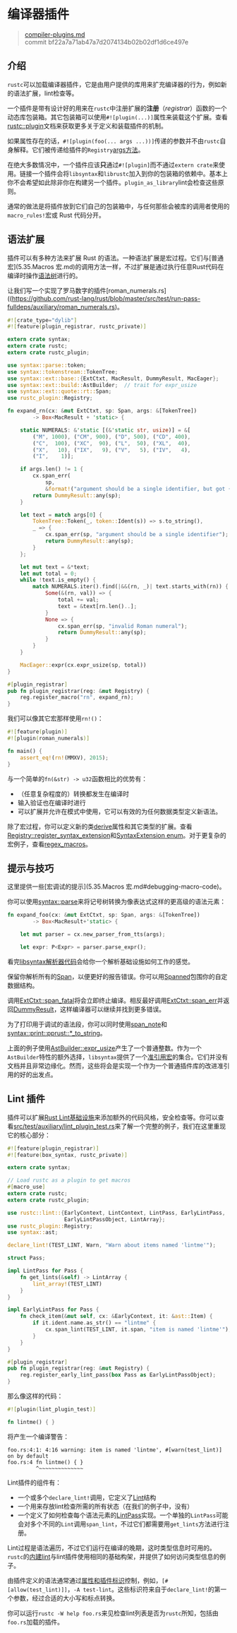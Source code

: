 # 编译器插件

> [compiler-plugins.md](https://github.com/rust-lang/rust/blob/master/src/doc/book/compiler-plugins.md)
> <br>
> commit bf22a7a71ab47a7d2074134b02b02df1d6ce497e

## 介绍

`rustc`可以加载编译器插件，它是由用户提供的库用来扩充编译器的行为，例如新的语法扩展，lint检查等。

一个插件是带有设计好的用来在`rustc`中注册扩展的**注册**（*registrar*）函数的一个动态库包装箱。其它包装箱可以使用`#![plugin(...)]`属性来装载这个扩展。查看[rustc::plugin](http://doc.rust-lang.org/rustc/plugin/)文档来获取更多关于定义和装载插件的机制。

如果属性存在的话，`#![plugin(foo(... args ...))]`传递的参数并不由`rustc`自身解释。它们被传递给插件的`Registry`[args方法](http://doc.rust-lang.org/rustc/plugin/registry/struct.Registry.html#method.args)。

在绝大多数情况中，一个插件应该**只**通过`#![plugin]`而不通过`extern crate`来使用。链接一个插件会将`libsyntax`和`librustc`加入到你的包装箱的依赖中。基本上你不会希望如此除非你在构建另一个插件。`plugin_as_library`lint会检查这些原则。

通常的做法是将插件放到它们自己的包装箱中，与任何那些会被库的调用者使用的`macro_rules!`宏或 Rust 代码分开。

## 语法扩展

插件可以有多种方法来扩展 Rust 的语法。一种语法扩展是宏过程。它们与[普通宏](5.35.Macros 宏.md)的调用方法一样，不过扩展是通过执行任意Rust代码在编译时操作[语法树](http://doc.rust-lang.org/syntax/ast/)进行的。

让我们写一个实现了罗马数字的插件[roman_numerals.rs]((https://github.com/rust-lang/rust/blob/master/src/test/run-pass-fulldeps/auxiliary/roman_numerals.rs)。

```rust
#![crate_type="dylib"]
#![feature(plugin_registrar, rustc_private)]

extern crate syntax;
extern crate rustc;
extern crate rustc_plugin;

use syntax::parse::token;
use syntax::tokenstream::TokenTree;
use syntax::ext::base::{ExtCtxt, MacResult, DummyResult, MacEager};
use syntax::ext::build::AstBuilder;  // trait for expr_usize
use syntax::ext::quote::rt::Span;
use rustc_plugin::Registry;

fn expand_rn(cx: &mut ExtCtxt, sp: Span, args: &[TokenTree])
        -> Box<MacResult + 'static> {

    static NUMERALS: &'static [(&'static str, usize)] = &[
        ("M", 1000), ("CM", 900), ("D", 500), ("CD", 400),
        ("C",  100), ("XC",  90), ("L",  50), ("XL",  40),
        ("X",   10), ("IX",   9), ("V",   5), ("IV",   4),
        ("I",    1)];

    if args.len() != 1 {
        cx.span_err(
            sp,
            &format!("argument should be a single identifier, but got {} arguments", args.len()));
        return DummyResult::any(sp);
    }

    let text = match args[0] {
        TokenTree::Token(_, token::Ident(s)) => s.to_string(),
        _ => {
            cx.span_err(sp, "argument should be a single identifier");
            return DummyResult::any(sp);
        }
    };

    let mut text = &*text;
    let mut total = 0;
    while !text.is_empty() {
        match NUMERALS.iter().find(|&&(rn, _)| text.starts_with(rn)) {
            Some(&(rn, val)) => {
                total += val;
                text = &text[rn.len()..];
            }
            None => {
                cx.span_err(sp, "invalid Roman numeral");
                return DummyResult::any(sp);
            }
        }
    }

    MacEager::expr(cx.expr_usize(sp, total))
}

#[plugin_registrar]
pub fn plugin_registrar(reg: &mut Registry) {
    reg.register_macro("rn", expand_rn);
}
```

我们可以像其它宏那样使用`rn!()`：

```rust
#![feature(plugin)]
#![plugin(roman_numerals)]

fn main() {
    assert_eq!(rn!(MMXV), 2015);
}
```

与一个简单的`fn(&str) -> u32`函数相比的优势有：

* （任意复杂程度的）转换都发生在编译时
* 输入验证也在编译时进行
* 可以扩展并允许在模式中使用，它可以有效的为任何数据类型定义新语法。

除了宏过程，你可以定义新的类[derive](http://doc.rust-lang.org/reference.html#derive)属性和其它类型的扩展。查看[Registry::register_syntax_extension](http://doc.rust-lang.org/rustc/plugin/registry/struct.Registry.html#method.register_syntax_extension)和[SyntaxExtension enum](http://doc.rust-lang.org/syntax/ext/base/enum.SyntaxExtension.html)。对于更复杂的宏例子，查看[regex_macros](https://github.com/rust-lang/regex/blob/master/regex_macros/src/lib.rs)。

## 提示与技巧

这里提供一些[宏调试的提示](5.35.Macros 宏.md#debugging-macro-code)。

你可以使用[syntax::parse](http://doc.rust-lang.org/syntax/parse/)来将记号树转换为像表达式这样的更高级的语法元素：

```rust
fn expand_foo(cx: &mut ExtCtxt, sp: Span, args: &[TokenTree])
        -> Box<MacResult+'static> {

    let mut parser = cx.new_parser_from_tts(args);

    let expr: P<Expr> = parser.parse_expr();
```

看完[libsyntax解析器代码](https://github.com/rust-lang/rust/blob/master/src/libsyntax/parse/parser.rs)会给你一个解析基础设施如何工作的感觉。

保留你解析所有的[Span](http://doc.rust-lang.org/syntax/codemap/struct.Span.html)，以便更好的报告错误。你可以用[Spanned](http://doc.rust-lang.org/syntax/codemap/struct.Spanned.html)包围你的自定数据结构。

调用[ExtCtxt::span_fatal](http://doc.rust-lang.org/syntax/ext/base/struct.ExtCtxt.html#method.span_fatal)将会立即终止编译。相反最好调用[ExtCtxt::span_err](http://doc.rust-lang.org/syntax/ext/base/struct.ExtCtxt.html#method.span_err)并返回[DummyResult](http://doc.rust-lang.org/syntax/ext/base/struct.DummyResult.html)，这样编译器可以继续并找到更多错误。

为了打印用于调试的语法段，你可以同时使用[span_note](http://doc.rust-lang.org/syntax/ext/base/struct.ExtCtxt.html#method.span_note)和[syntax::print::pprust::*_to_string](http://doc.rust-lang.org/syntax/print/pprust/#functions)。

上面的例子使用[AstBuilder::expr_usize](http://doc.rust-lang.org/syntax/ext/build/trait.AstBuilder.html#tymethod.expr_usize)产生了一个普通整数。作为一个`AstBuilder`特性的额外选择，`libsyntax`提供了一个[准引用宏](http://doc.rust-lang.org/syntax/ext/quote/)的集合。它们并没有文档并且非常边缘化。然而，这些将会是实现一个作为一个普通插件库的改进准引用的好的出发点。

## Lint 插件

插件可以扩展[Rust Lint基础设施](http://doc.rust-lang.org/reference.html#lint-check-attributes)来添加额外的代码风格，安全检查等。你可以查看[src/test/auxiliary/lint_plugin_test.rs](https://github.com/rust-lang/rust/blob/master/src/test/run-pass-fulldeps/auxiliary/lint_plugin_test.rs)来了解一个完整的例子，我们在这里重现它的核心部分：

```rust
#![feature(plugin_registrar)]
#![feature(box_syntax, rustc_private)]

extern crate syntax;

// Load rustc as a plugin to get macros
#[macro_use]
extern crate rustc;
extern crate rustc_plugin;

use rustc::lint::{EarlyContext, LintContext, LintPass, EarlyLintPass,
                  EarlyLintPassObject, LintArray};
use rustc_plugin::Registry;
use syntax::ast;

declare_lint!(TEST_LINT, Warn, "Warn about items named 'lintme'");

struct Pass;

impl LintPass for Pass {
    fn get_lints(&self) -> LintArray {
        lint_array!(TEST_LINT)
    }
}

impl EarlyLintPass for Pass {
    fn check_item(&mut self, cx: &EarlyContext, it: &ast::Item) {
        if it.ident.name.as_str() == "lintme" {
            cx.span_lint(TEST_LINT, it.span, "item is named 'lintme'");
        }
    }
}

#[plugin_registrar]
pub fn plugin_registrar(reg: &mut Registry) {
    reg.register_early_lint_pass(box Pass as EarlyLintPassObject);
}
```

那么像这样的代码：

```rust
#![plugin(lint_plugin_test)]

fn lintme() { }
```

将产生一个编译警告：

```text
foo.rs:4:1: 4:16 warning: item is named 'lintme', #[warn(test_lint)] on by default
foo.rs:4 fn lintme() { }
         ^~~~~~~~~~~~~~~
```

Lint插件的组件有：

* 一个或多个`declare_lint!`调用，它定义了[Lint](http://doc.rust-lang.org/rustc/lint/struct.Lint.html)结构
* 一个用来存放lint检查所需的所有状态（在我们的例子中，没有）
* 一个定义了如何检查每个语法元素的[LintPass](http://doc.rust-lang.org/rustc/lint/trait.LintPass.html)实现。一个单独的`LintPass`可能会对多个不同的`Lint`调用`span_lint`，不过它们都需要用`get_lints`方法进行注册。

Lint过程是语法遍历，不过它们运行在编译的晚期，这时类型信息时可用的。`rustc`的[内建lint](https://github.com/rust-lang/rust/blob/master/src/librustc/lint/builtin.rs)与lint插件使用相同的基础构架，并提供了如何访问类型信息的例子。

由插件定义的语法通常通过[属性和插件标识](http://doc.rust-lang.org/reference.html#lint-check-attributes)控制，例如，`[#[allow(test_lint)]]`，`-A test-lint`。这些标识符来自于`declare_lint!`的第一个参数，经过合适的大小写和标点转换。

你可以运行`rustc -W help foo.rs`来见检查lint列表是否为`rustc`所知，包括由`foo.rs`加载的插件。
